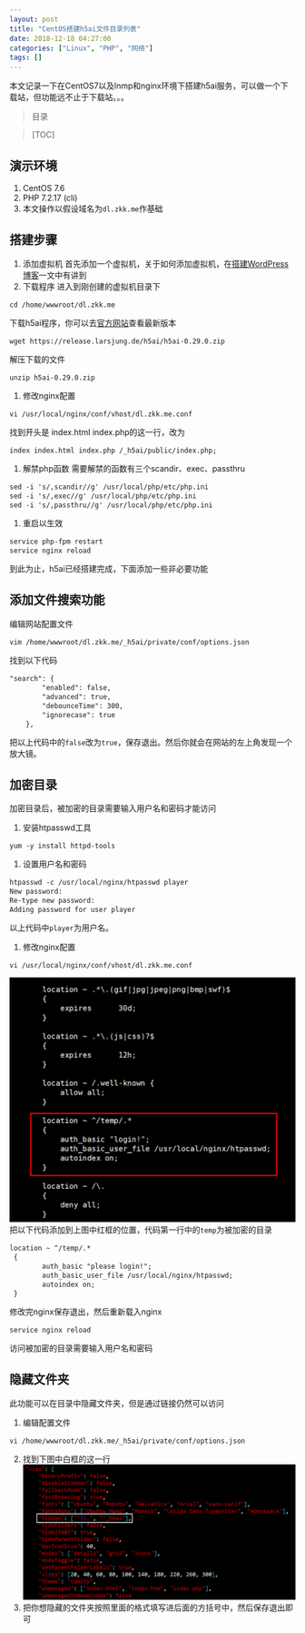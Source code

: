 ```yaml
---
layout: post
title: "CentOS搭建h5ai文件目录列表"
date: 2018-12-18 04:27:00
categories: ["Linux", "PHP", "网络"]
tags: []
---
```

本文记录一下在CentOS7以及lnmp和nginx环境下搭建h5ai服务，可以做一个下载站，但功能远不止于下载站。。。<!--more-->
> 目录

> [TOC]

## 演示环境
1. CentOS 7.6
2. PHP 7.2.17 (cli)
1. 本文操作以假设域名为`dl.zkk.me`作基础

## 搭建步骤
1. 添加虚拟机
首先添加一个虚拟机，关于如何添加虚拟机，在[搭建WordPress博客](https://zkk.me/0x0000.html "利用WordPress搭建个人博客")一文中有讲到
1. 下载程序
进入到刚创建的虚拟机目录下
```shell
cd /home/wwwroot/dl.zkk.me
```
下载h5ai程序，你可以去[官方网站](https://larsjung.de/h5ai/ "官方网站")查看最新版本
```shell
wget https://release.larsjung.de/h5ai/h5ai-0.29.0.zip
```
解压下载的文件
```shell
unzip h5ai-0.29.0.zip
```
1. 修改nginx配置
```shell
vi /usr/local/nginx/conf/vhost/dl.zkk.me.conf
```
找到开头是 index.html index.php的这一行，改为
```shell
index index.html index.php /_h5ai/public/index.php;
```

1. 解禁php函数
需要解禁的函数有三个scandir、exec、passthru
```shell
sed -i 's/,scandir//g' /usr/local/php/etc/php.ini
sed -i 's/,exec//g' /usr/local/php/etc/php.ini
sed -i 's/,passthru//g' /usr/local/php/etc/php.ini
```
1. 重启以生效
```shell
service php-fpm restart
service nginx reload
```
到此为止，h5ai已经搭建完成，下面添加一些非必要功能

## 添加文件搜索功能
编辑网站配置文件
```shell
vim /home/wwwroot/dl.zkk.me/_h5ai/private/conf/options.json
```
找到以下代码
```shell
"search": {
        "enabled": false,
        "advanced": true,
        "debounceTime": 300,
        "ignorecase": true
    },
```
把以上代码中的`false`改为`true`，保存退出。然后你就会在网站的左上角发现一个放大镜。

## 加密目录
加密目录后，被加密的目录需要输入用户名和密码才能访问
1. 安装htpasswd工具
```shell
yum -y install httpd-tools
```
1. 设置用户名和密码
```shell
htpasswd -c /usr/local/nginx/htpasswd player
New password: 
Re-type new password: 
Adding password for user player
```
以上代码中`player`为用户名。
1. 修改nginx配置
```shell
vi /usr/local/nginx/conf/vhost/dl.zkk.me.conf
```
![](/img/0002/0002-1.jpg)
把以下代码添加到上图中红框的位置，代码第一行中的`temp`为被加密的目录
```shell
location ~ ^/temp/.*
 {
        auth_basic "please login!";
        auth_basic_user_file /usr/local/nginx/htpasswd;
        autoindex on;
 }
```
修改完nginx保存退出，然后重新载入nginx
```shell
service nginx reload
```
访问被加密的目录需要输入用户名和密码

## 隐藏文件夹
此功能可以在目录中隐藏文件夹，但是通过链接仍然可以访问
1. 编辑配置文件
```shell
vi /home/wwwroot/dl.zkk.me/_h5ai/private/conf/options.json
```
2. 找到下图中白框的这一行[![](/img/0002/0002-2.png)](/img/0002/0002-2.png)
3. 把你想隐藏的文件夹按照里面的格式填写进后面的方括号中，然后保存退出即可